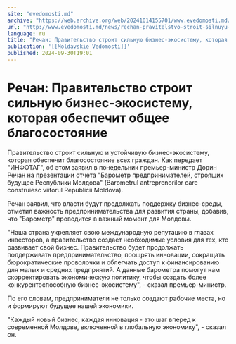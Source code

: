 ```yaml
---
site: "evedomosti.md"
archive: "https://web.archive.org/web/20241014155701/www.evedomosti.md/news/rechan-pravitelstvo-stroit-silnuyu-biznes-ekosistemu-kotoray"
url: "http://www.evedomosti.md/news/rechan-pravitelstvo-stroit-silnuyu-biznes-ekosistemu-kotoray"
language: ru
title: "Речан: Правительство строит сильную бизнес-экосистему, которая обеспечит общее благосостояние"
publication: '[[Moldavskie Vedomosti]]'
published: 2024-09-30T19:01
---
```


# Речан: Правительство строит сильную бизнес-экосистему, которая обеспечит общее благосостояние

Правительство строит сильную и устойчивую бизнес-экосистему, которая обеспечит благосостояние всех граждан. Как передает "ИНФОТАГ", об этом заявил в понедельник премьер-министр Дорин Речан на презентации отчета "Барометр предпринимателей, строящих будущее Республики Молдова" (Barometrul antreprenorilor care construiesc viitorul Republicii Moldova).

Речан заявил, что власти будут продолжать поддержку бизнес-среды, отметил важность предпринимательства для развития страны, добавив, что "Барометр" проводится в важный момент для Молдовы.

"Наша страна укрепляет свою международную репутацию в глазах инвесторов, а правительство создает необходимые условия для тех, кто развивает свой бизнес. Правительство будет продолжать поддерживать предпринимательство, поощрять инновации, сокращать бюрократические проволочки и облегчать доступ к финансированию для малых и средних предприятий. А данные барометра помогут нам скорректировать экономическую политику, чтобы создать более конкурентоспособную бизнес-экосистему", - сказал премьер-министр.

По его словам, предприниматели не только создают рабочие места, но и формируют будущее нашей экономики.

"Каждый новый бизнес, каждая инновация - это шаг вперед к современной Молдове, включенной в глобальную экономику", - сказал он.